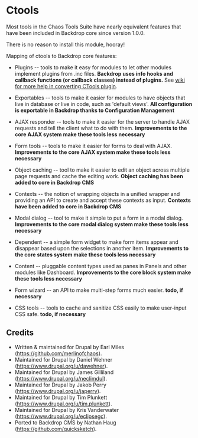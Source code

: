 Ctools
======

Most tools in the Chaos Tools Suite have nearly equivalent features that have
been included in Backdrop core since version 1.0.0.

There is no reason to install this module, hooray!

Mapping of ctools to Backdrop core features:

* Plugins -- tools to make it easy for modules to let other modules implement
  plugins from .inc files. **Backdrop uses info hooks and callback functions (or
  callback classes) instead of plugins.** See [wiki for more help in converting CTools plugin](https://github.com/backdrop-contrib/ctools/wiki/Converting-CTools-plugins).

* Exportables -- tools to make it easier for modules to have objects that live
  in database or live in code, such as 'default views'. **All configuration is
  exportable in Backdrop thanks to Configuration Management**

* AJAX responder -- tools to make it easier for the server to handle AJAX
  requests and tell the client what to do with them. **Improvements to the core
  AJAX system make these tools less necessary**

* Form tools -- tools to make it easier for forms to deal with AJAX.
  **Improvements to the core AJAX system make these tools less necessary**

* Object caching -- tool to make it easier to edit an object across multiple
  page requests and cache the editing work. **Object caching has been added to
  core in Backdrop CMS**

* Contexts -- the notion of wrapping objects in a unified wrapper and providing
  an API to create and accept these contexts as input. **Contexts have been
  added to core in Backdrop CMS**

* Modal dialog -- tool to make it simple to put a form in a modal dialog.
  **Improvements to the core modal dialog system make these tools less
  necessary**

* Dependent -- a simple form widget to make form items appear and disappear
  based upon the selections in another item. **Improvements to the core states
  system make these tools less necessary**

* Content -- pluggable content types used as panes in Panels and other modules
  like Dashboard. **Improvements to the core block system make these tools less
  necessary**

* Form wizard -- an API to make multi-step forms much easier. **todo, if
  necessary**

* CSS tools -- tools to cache and sanitize CSS easily to make user-input CSS
  safe. **todo, if necessary**


Credits
-------

- Written & maintained for Drupal by Earl Miles (https://github.com/merlinofchaos).
- Maintained for Drupal by Daniel Wehner (https://www.drupal.org/u/dawehner).
- Maintained for Drupal by James Gilliland (https://www.drupal.org/u/neclimdul).
- Maintained for Drupal by Jakob Perry (https://www.drupal.org/u/japerry).
- Maintained for Drupal by Tim Plunkett (https://www.drupal.org/u/tim.plunkett).
- Maintained for Drupal by Kris Vanderwater (https://www.drupal.org/u/eclipsegc).
- Ported to Backdrop CMS by Nathan Haug (https://github.com/quicksketch).
